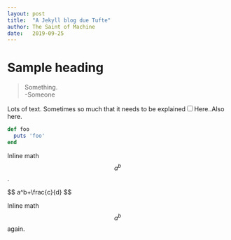 ```yaml
---
layout: post
title:  "A Jekyll blog due Tufte"
author: The Saint of Machine
date:   2019-09-25
---
```


# Sample heading
<blockquote>Something.<footer>-Someone</footer></blockquote>

<span class="newthought">Lots</span> of text. Sometimes so much that it needs to be explained<label for="nothing" class="margin-toggle sidenote-number"/><input type="checkbox" id="nothing" class="margin-toggle"/><span class="sidenote">Here.</span>.<span class="marginnote">Also here.</span>

```ruby
def foo
  puts 'foo'
end
```

Inline math $$a^b$$. 

\$\$ a^b+\frac{c}{d} $$

Inline math $$a^b$$ again.
